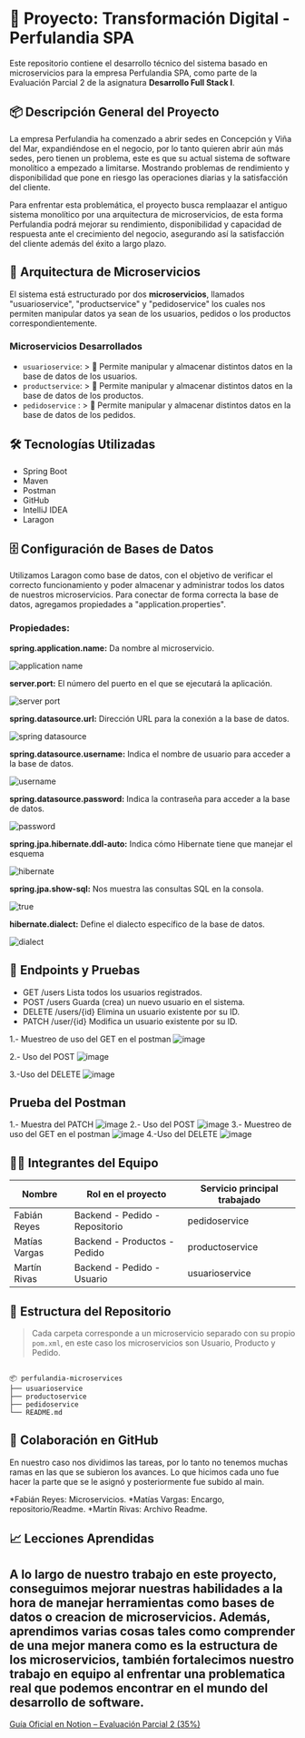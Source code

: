 # 🧾 Proyecto: Transformación Digital - Perfulandia SPA


Este repositorio contiene el desarrollo técnico del sistema basado en microservicios para la empresa Perfulandia SPA, como parte de la Evaluación Parcial 2 de la asignatura **Desarrollo Full Stack I**.

## 📦 Descripción General del Proyecto

La empresa Perfulandia ha comenzado a abrir sedes en Concepción y Viña del Mar, expandiéndose en el negocio, por lo tanto quieren abrir aún más sedes, pero tienen un problema, este es que su actual sistema de software monolítico a empezado a limitarse. Mostrando problemas de rendimiento y disponibilidad que pone en riesgo las operaciones diarias y la satisfacción del cliente.

Para enfrentar esta problemática, el proyecto busca remplaazar el antiguo sistema monolítico por una arquitectura de microservicios, de esta forma Perfulandia podrá mejorar su rendimiento, disponibilidad y capacidad de respuesta ante el crecimiento del negocio, asegurando así la satisfacción del cliente además del éxito a largo plazo.

## 🧩 Arquitectura de Microservicios

El sistema está estructurado por dos **microservicios**, llamados "usuarioservice", "productservice"  y "pedidoservice" los cuales nos permiten manipular datos ya sean de los usuarios, pedidos o los productos correspondientemente.

### Microservicios Desarrollados

- `usuarioservice`: > 📝 Permite manipular y almacenar distintos datos en la base de datos de los usuarios.
- `productservice`: > 📝 Permite manipular y almacenar distintos datos en la base de datos de los productos.
- `pedidoservice` : > 📝 Permite manipular y almacenar distintos datos en la base de datos de los pedidos.

## 🛠️ Tecnologías Utilizadas

* Spring Boot
* Maven
* Postman
* GitHub
* IntelliJ IDEA
* Laragon

## 🗄️ Configuración de Bases de Datos

Utilizamos Laragon como base de datos, con el objetivo de verificar el correcto funcionamiento y poder almacenar y administrar todos los datos de nuestros microservicios.
Para conectar de forma correcta la base de datos, agregamos propiedades a "application.properties".

### Propiedades:

**spring.application.name:** Da nombre al microservicio.

![application name](https://github.com/user-attachments/assets/581f8eec-43a3-4ca8-8b31-824a9bde5e88)

**server.port:** El número del puerto en el que se ejecutará la aplicación.

![server port](https://github.com/user-attachments/assets/ab98275e-c580-416f-80f2-d5a702c4c479)

**spring.datasource.url:** Dirección URL para la conexión a la base de datos.

![spring datasource](https://github.com/user-attachments/assets/ea648c8c-3dba-4b8c-bb55-34bad61a8a9b)

**spring.datasource.username:** Indica el nombre de usuario para acceder a la base de datos.

![username](https://github.com/user-attachments/assets/f08301b6-e703-4528-8df0-a5ac07ca0e02)

**spring.datasource.password:** Indica la contraseña para acceder a la base de datos.

![password](https://github.com/user-attachments/assets/a874f193-a825-4f22-b85c-d8fce4da38f7)

**spring.jpa.hibernate.ddl-auto:** Indica cómo Hibernate tiene que manejar el esquema 

![hibernate](https://github.com/user-attachments/assets/47ba1461-5027-429f-8aa0-74ec4ae568e6)

**spring.jpa.show-sql:** Nos muestra las consultas SQL en la consola.

![true](https://github.com/user-attachments/assets/e87b2622-fd0c-4b97-b80b-1e02694739a7)

**hibernate.dialect:** Define el dialecto específico de la base de datos.

![dialect](https://github.com/user-attachments/assets/ff0e8e8d-ffd4-4bd6-8155-9ceeecc058ed)

## 📮 Endpoints y Pruebas

* GET /users Lista todos los usuarios registrados.
* POST /users Guarda (crea) un nuevo usuario en el sistema.
* DELETE /users/{id} Elimina un usuario existente por su ID.
* PATCH /user/{id} Modifica un usuario existente por su ID.
   
1.- Muestreo de uso del GET en el postman
 ![image](https://github.com/user-attachments/assets/7564d6d5-fc34-4df2-ac83-846f94fa0c33)

 2.- Uso del POST
 ![image](https://github.com/user-attachments/assets/ca575701-d270-4a5f-9c90-3dba38d20498)

 3.-Uso del DELETE
 ![image](https://github.com/user-attachments/assets/6b63f74f-928c-466e-b5c7-a5eb617f8d0d)

## Prueba del Postman
1.- Muestra del PATCH
![image](https://github.com/user-attachments/assets/f4924370-84fe-4f15-93b3-d3711a6d2e22)
2.-  Uso del POST
 ![image](https://github.com/user-attachments/assets/ca575701-d270-4a5f-9c90-3dba38d20498)
3.- Muestreo de uso del GET en el postman
 ![image](https://github.com/user-attachments/assets/7564d6d5-fc34-4df2-ac83-846f94fa0c33)
4.-Uso del DELETE
![image](https://github.com/user-attachments/assets/6b63f74f-928c-466e-b5c7-a5eb617f8d0d)



## 🧑‍💻 Integrantes del Equipo

| Nombre                  | Rol en el proyecto                | Servicio principal trabajado |
|-------------------------|-----------------------------------|------------------------------|
| Fabián Reyes            |  Backend - Pedido - Repositorio   | pedidoservice                |
| Matías Vargas           |  Backend - Productos - Pedido     | productoservice              |
| Martín Rivas            |  Backend - Pedido - Usuario       | usuarioservice               |

## 📂 Estructura del Repositorio

> Cada carpeta corresponde a un microservicio separado con su propio `pom.xml`, en este caso los microservicios son Usuario, Producto y Pedido.

```

📦 perfulandia-microservices
├── usuarioservice
├── productoservice
├── pedidoservice 
└── README.md

```

## 👥 Colaboración en GitHub

En nuestro caso nos dividimos las tareas, por lo tanto no tenemos muchas ramas en las que se subieron los avances. Lo que hicimos cada uno fue hacer la parte que se le asignó y posteriormente fue subido al main.

*Fabián Reyes: Microservicios.
*Matías Vargas: Encargo, repositorio/Readme.
*Martín Rivas: Archivo Readme.

## 📈 Lecciones Aprendidas
A lo largo de nuestro trabajo en este proyecto, conseguimos mejorar nuestras habilidades a la hora de manejar herramientas como bases de datos o creacion de microservicios. 
Además, aprendimos varias cosas tales como comprender de una mejor manera como es la estructura de los microservicios, también fortalecimos nuestro trabajo en equipo al enfrentar una problematica real que podemos encontrar en el mundo del desarrollo de software.
---

[Guía Oficial en Notion – Evaluación Parcial 2 (35%)](https://quilt-canary-969.notion.site/Gu-a-Oficial-Evaluaci-n-Parcial-2-35-1f75b3c4e31280aaab79c9a71f1cfb7b?pvs=4)

